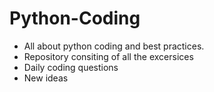 # Python-Coding
- All about python coding and best practices.
- Repository consiting of all the excersices 
- Daily coding questions
- New ideas
